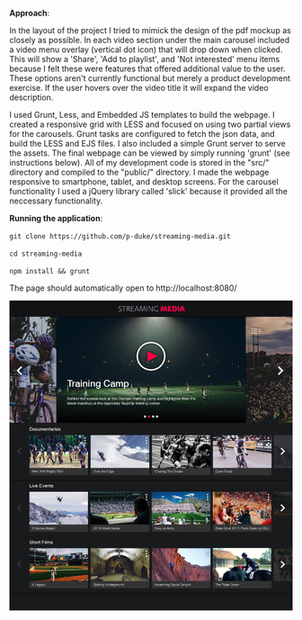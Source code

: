 **Approach**: 

In the layout of the project I tried to mimick the design of the pdf mockup as closely as possible. In each video section under the main carousel included a video menu overlay
(vertical dot icon) that will drop down when clicked. This will show a 'Share', 'Add to playlist', and 'Not interested' menu items because I felt these were features that
offered additional value to the user. These options aren't currently functional but merely a product development exercise. If the user hovers over the video title it will expand the video description.

I used Grunt, Less, and Embedded JS templates to build the webpage. I created a responsive grid with LESS and focused on using two partial views for the carousels. 
Grunt tasks are configured to fetch the json data, and build the LESS and EJS files. I also included a simple Grunt server to serve the assets. The final webpage can 
be viewed by simply running 'grunt' (see instructions below). All of my development code is stored in the "src/" directory and compiled to the "public/" directory. 
I made the webpage responsive to smartphone, tablet, and desktop screens. For the carousel functionality I used a jQuery library called 'slick' because it provided all
the neccessary functionality.

**Running the application**:

`git clone https://github.com/p-duke/streaming-media.git`

`cd streaming-media`

`npm install && grunt`

The page should automatically open to http://localhost:8080/

![alt text](https://github.com/p-duke/streaming-media/blob/master/src/images/mockup.png)
